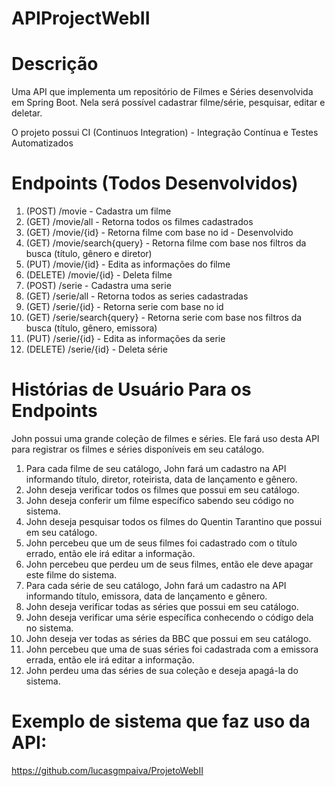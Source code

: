 # APIProjectWebII

# Descrição

Uma API que implementa um repositório de Filmes e Séries desenvolvida em Spring Boot. Nela será possível cadastrar filme/série, pesquisar, editar e deletar.

O projeto possui CI (Continuos Integration) - Integração Contínua e Testes Automatizados

# Endpoints (Todos Desenvolvidos)

1. (POST) /movie - Cadastra um filme
2. (GET) /movie/all - Retorna todos os filmes cadastrados
3. (GET) /movie/{id} - Retorna filme com base no id - Desenvolvido
4. (GET) /movie/search{query} - Retorna filme com base nos filtros da busca (título, gênero e diretor)
5. (PUT) /movie/{id} - Edita as informações do filme
6. (DELETE) /movie/{id} - Deleta filme
7. (POST) /serie - Cadastra uma serie 
8. (GET) /serie/all - Retorna todos as series cadastradas
9. (GET) /serie/{id} - Retorna serie com base no id
10. (GET) /serie/search{query} - Retorna serie com base nos filtros da busca (título, gênero, emissora)
11. (PUT) /serie/{id} - Edita as informações da serie
12. (DELETE) /serie/{id} - Deleta série

# Histórias de Usuário Para os Endpoints

John possui uma grande coleção de filmes e séries. Ele fará uso desta API para registrar os filmes e séries disponíveis em seu catálogo.

1. Para cada filme de seu catálogo, John fará um cadastro na API informando título, diretor, roteirista, data de lançamento e gênero.
2. John deseja verificar todos os filmes que possui em seu catálogo.
3. John deseja conferir um filme específico sabendo seu código no sistema.
4. John deseja pesquisar todos os filmes do Quentin Tarantino que possui em seu catálogo.
5. John percebeu que um de seus filmes foi cadastrado com o título errado, então ele irá editar a informação.
6. John percebeu que perdeu um de seus filmes, então ele deve apagar este filme do sistema.
7. Para cada série de seu catálogo, John fará um cadastro na API informando título, emissora, data de lançamento e gênero.
8. John deseja verificar todas as séries que possui em seu catálogo.
9. John deseja verificar uma série específica conhecendo o código dela no sistema.
10. John deseja ver todas as séries da BBC que possui em seu catálogo.
11. John percebeu que uma de suas séries foi cadastrada com a emissora errada, então ele irá editar a informação.
12. John perdeu uma das séries de sua coleção e deseja apagá-la do sistema.

# Exemplo de sistema que faz uso da API:
https://github.com/lucasgmpaiva/ProjetoWebII
